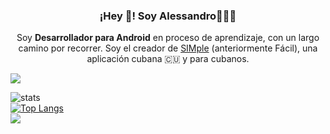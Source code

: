 <h3 align="center">¡Hey 👋! Soy Alessandro👨🏻‍💻</h3>
</p> <p align="center">Soy <strong>Desarrollador para Android</strong> en proceso de aprendizaje, con un largo camino por recorrer. Soy el creador de <a href="https://github.com/esalessandrxx/SIMple">SIMple</a> (anteriormente Fácil), una aplicación cubana 🇨🇺 y para cubanos.<br /></p>

<p align="centro">

<img src="https://readme-typing-svg.herokuapp.com?font=monospace&color=00ffd2&size=25¢er=true&vCenter=true&lines=Un+Aprendiz+Apasionado!;Un+dia+a+la+vez">

</p>

![stats](https://github-readme-stats.vercel.app/api?username=esalessandrxx&show_icons=true&theme=dark)
<br/>
[![Top Langs](https://github-readme-stats.vercel.app/api/top-langs/?username=esalessandrxx&layout=compact&theme=dark)](https://github.com/anuraghazra/github-readme-stats)
</br>
![](https://komarev.com/ghpvc/?username=esalessandrxx&color=2196f3)
